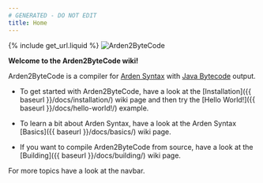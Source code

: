 ```yaml
---
# GENERATED - DO NOT EDIT
title: Home
---
```

{% include get_url.liquid %}
![Arden2ByteCode](https://plri.github.io/arden2bytecode/images/logo.png)

**Welcome to the Arden2ByteCode wiki!**

Arden2ByteCode is a compiler for [Arden Syntax](https://en.wikipedia.org/wiki/Arden_syntax) with [Java Bytecode](https://en.wikipedia.org/wiki/Java_bytecode) output.

- To get started with Arden2ByteCode, have a look at the [Installation]({{ baseurl }}/docs/installation/) wiki page and then try the [Hello World!]({{ baseurl }}/docs/hello-world!/) example.

- To learn a bit about Arden Syntax, have a look at the Arden Syntax [Basics]({{ baseurl }}/docs/basics/) wiki page.

- If you want to compile Arden2ByteCode from source, have a look at the [Building]({{ baseurl }}/docs/building/) wiki page.

For more topics have a look at the navbar.
